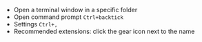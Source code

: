 - Open a terminal window in a specific folder
- Open command prompt `Ctrl+backtick` 
- Settings `Ctrl+,` 
- Recommended extensions: click the gear icon next to the name